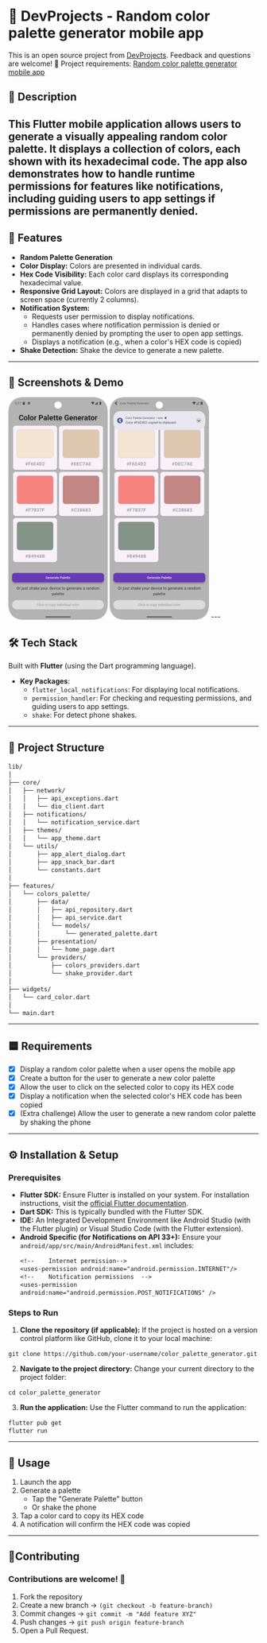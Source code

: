 # 🏡 DevProjects - Random color palette generator mobile app

This is an open source project from [DevProjects](http://www.codementor.io/projects). Feedback and questions are welcome!
🔗 Project requirements: [Random color palette generator mobile app](https://www.codementor.io/projects/mobile/random-color-palette-generator-mobile-app-cfkyclpsex)

## 📖 Description
This Flutter mobile application allows users to generate a visually appealing random color palette. It displays a collection of colors, each shown with its hexadecimal code. The app also demonstrates how to handle runtime permissions for features like notifications, including guiding users to app settings if permissions are permanently denied.
---

## 🚀 Features
-   **Random Palette Generation**
-   **Color Display:** Colors are presented in individual cards.
-   **Hex Code Visibility:** Each color card displays its corresponding hexadecimal value.
-   **Responsive Grid Layout:** Colors are displayed in a grid that adapts to screen space (currently 2 columns).
-   **Notification System:** 
    *   Requests user permission to display notifications.
    *   Handles cases where notification permission is denied or permanently denied by prompting the user to open app settings.
    *   Displays a notification (e.g., when a color's HEX code is copied)
-   **Shake Detection:** Shake the device to generate a new palette.

---

## 📸 Screenshots & Demo

<img src="assets/screenshot_palette.png" alt="App Main Screen" width="200"/>
<img src="assets/screenshot_notifications.png" alt="App Notifications of copied color" width="200"/>
---

## 🛠️ Tech Stack
Built with **Flutter** (using the Dart programming language).
- **Key Packages**:
  - `flutter_local_notifications`: For displaying local notifications.
  - `permission_handler`: For checking and requesting permissions, and guiding users to app settings.
  - `shake`: For detect phone shakes.
---

## 📂 Project Structure
```
lib/
│
├── core/
│   ├── network/
│   │   ├── api_exceptions.dart
│   │   └── dio_client.dart
│   ├── notifications/
│   │   └── notification_service.dart
│   ├── themes/
│   │   └── app_theme.dart
│   └── utils/
│       ├── app_alert_dialog.dart
│       ├── app_snack_bar.dart
│       └── constants.dart
│
├── features/
│   └── colors_palette/
│       ├── data/
│       │   ├── api_repository.dart
│       │   ├── api_service.dart
│       │   └── models/
│       │       └── generated_palette.dart
│       ├── presentation/
│       │   └── home_page.dart
│       └── providers/
│           ├── colors_providers.dart
│           └── shake_provider.dart
│
├── widgets/
│   └── card_color.dart
│
└── main.dart
```
---

## 🟦 Requirements
* [x] Display a random color palette when a user opens the mobile app
* [x] Create a button for the user to generate a new color palette
* [x] Allow the user to click on the selected color to copy its HEX code
* [x] Display a notification when the selected color's HEX code has been copied
* [x] (Extra challenge) Allow the user to generate a new random color palette by shaking the phone
---

## ⚙️ Installation & Setup

### Prerequisites
-   **Flutter SDK:** Ensure Flutter is installed on your system. For installation instructions, visit the [official Flutter documentation](https://flutter.dev/docs/get-started/install).
-   **Dart SDK:** This is typically bundled with the Flutter SDK.
-   **IDE:** An Integrated Development Environment like Android Studio (with the Flutter plugin) or Visual Studio Code (with the Flutter extension).
-   **Android Specific (for Notifications on API 33+):**
    Ensure your `android/app/src/main/AndroidManifest.xml` includes:
    ```
    <!--    Internet permission-->
    <uses-permission android:name="android.permission.INTERNET"/>
    <!--    Notification permissions  -->
    <uses-permission android:name="android.permission.POST_NOTIFICATIONS" />
    ```


### Steps to Run
1.  **Clone the repository (if applicable):**
    If the project is hosted on a version control platform like GitHub, clone it to your local machine:

```
git clone https://github.com/your-username/color_palette_generator.git
```

2.  **Navigate to the project directory:**
    Change your current directory to the project folder:

```
cd color_palette_generator    
```    

3.  **Run the application:**
    Use the Flutter command to run the application:

```
flutter pub get
flutter run    
```
---

## 📖 Usage
1. Launch the app
2. Generate a palette
    * Tap the "Generate Palette" button
    * Or shake the phone
3. Tap a color card to copy its HEX code 
4. A notification will confirm the HEX code was copied
---

## 🤝Contributing

### Contributions are welcome! 🎉

1. Fork the repository
2. Create a new branch → `(git checkout -b feature-branch)`
3. Commit changes → `git commit -m "Add feature XYZ"`
4. Push changes → `git push origin feature-branch`
5. Open a Pull Request.
